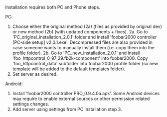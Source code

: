 Installation requires both PC and Phone steps.

PC: 
1. Choose either the original method (2a) (files as provided by original dev) or new method (2b) (with updated components + fixes).
2a. Go to 'PC_original_installation_2.0.1' folder and install 'foobar2000 controller [PC-side setup] v2.0.1.exe'. Decompressed files are also provided in case someone wants to manually install them (i.e. copy them into the profile folder).
2b. Go to 'PC_new_installation_2.0.1' and install 'foo_httpcontrol_0_97_29.fb2k-component' into foobar2000. Copy 'foo_httpcontrol_data' subfolder into foobar2000 profile folder (so new template will be added to the default templates folder).
3. Set server as desired.

Android:
1. Install 'foobar2000 controller PRO_0.9.4.0a.apk'. Some Android devices may require to enable external sources or other permission related settings changes.
2. Add server using settings from PC installation step 3.
